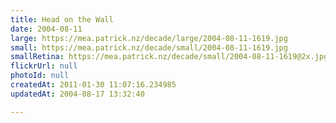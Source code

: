 ```yaml
---
title: Head on the Wall
date: 2004-08-11
large: https://mea.patrick.nz/decade/large/2004-08-11-1619.jpg
small: https://mea.patrick.nz/decade/small/2004-08-11-1619.jpg
smallRetina: https://mea.patrick.nz/decade/small/2004-08-11-1619@2x.jpg
flickrUrl: null
photoId: null
createdAt: 2011-01-30 11:07:16.234985
updatedAt: 2004-08-17 13:32:40

---
```


